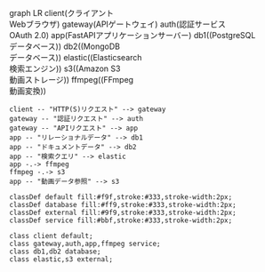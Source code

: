 graph LR
    client(クライアント<br>Webブラウザ)
    gateway(APIゲートウェイ)
    auth(認証サービス<br>OAuth 2.0)
    app(FastAPIアプリケーションサーバー)
    db1((PostgreSQL<br>データベース))
    db2((MongoDB<br>データベース))
    elastic((Elasticsearch<br>検索エンジン))
    s3((Amazon S3<br>動画ストレージ))
    ffmpeg((FFmpeg<br>動画変換))

    client -- "HTTP(S)リクエスト" --> gateway
    gateway -- "認証リクエスト" --> auth
    gateway -- "APIリクエスト" --> app
    app -- "リレーショナルデータ" --> db1
    app -- "ドキュメントデータ" --> db2
    app -- "検索クエリ" --> elastic
    app -.-> ffmpeg
    ffmpeg -.-> s3
    app -- "動画データ参照" --> s3

    classDef default fill:#f9f,stroke:#333,stroke-width:2px;
    classDef database fill:#ff9,stroke:#333,stroke-width:2px;
    classDef external fill:#9f9,stroke:#333,stroke-width:2px;
    classDef service fill:#bbf,stroke:#333,stroke-width:2px;

    class client default;
    class gateway,auth,app,ffmpeg service;
    class db1,db2 database;
    class elastic,s3 external;
